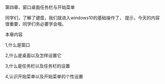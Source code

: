 第四章、窗口桌面任务栏与开始菜单

  同学们，了解了键盘，我们就进入windows10的基础操作了， 
提示，今天的内容很重要，同学们务必要学会哦。 

本章内容 

1,什么是窗口 

2,什么是桌面以及怎样设置它 

3,什么是任务栏以及任务栏的设置 

4,认识开始菜单以及开始菜单的个性设置

